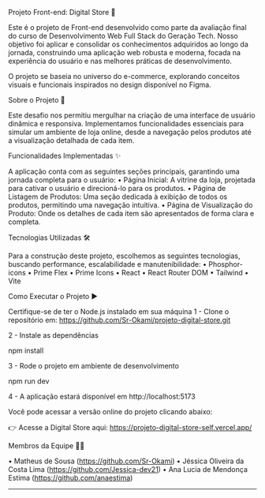 Projeto Front-end: Digital Store 🛒

Este é o projeto de Front-end desenvolvido como parte da avaliação final do curso de Desenvolvimento Web Full Stack do Geração Tech. Nosso objetivo foi aplicar e consolidar os conhecimentos adquiridos ao longo da jornada, construindo uma aplicação web robusta e moderna, focada na experiência do usuário e nas melhores práticas de desenvolvimento.

O projeto se baseia no universo do e-commerce, explorando conceitos visuais e funcionais inspirados no design disponível no Figma.

Sobre o Projeto 🚀

Este desafio nos permitiu mergulhar na criação de uma interface de usuário dinâmica e responsiva. Implementamos funcionalidades essenciais para simular um ambiente de loja online, desde a navegação pelos produtos até a visualização detalhada de cada item.

Funcionalidades Implementadas ✨

A aplicação conta com as seguintes seções principais, garantindo uma jornada completa para o usuário:
•	Página Inicial: A vitrine da loja, projetada para cativar o usuário e direcioná-lo para os produtos.
•	Página de Listagem de Produtos: Uma seção dedicada à exibição de todos os produtos, permitindo uma navegação intuitiva.
•	Página de Visualização do Produto: Onde os detalhes de cada item são apresentados de forma clara e completa.

Tecnologias Utilizadas 🛠️

Para a construção deste projeto, escolhemos as seguintes tecnologias, buscando performance, escalabilidade e manutenibilidade:
•	Phosphor-icons
•	Prime Flex
•	Prime Icons
•	React
•	React Router DOM
•	Tailwind
•	Vite

Como Executar o Projeto ▶️

Certifique-se de ter o Node.js instalado em sua máquina
1 - Clone o repositório em:
https://github.com/Sr-Okami/projeto-digital-store.git

2 - Instale as dependências

npm install

3 - Rode o projeto em ambiente de desenvolvimento

npm run dev 

4 - A aplicação estará disponível em http://localhost:5173


Você pode acessar a versão online do projeto clicando abaixo:

👉 Acesse a Digital Store aqui:  https://projeto-digital-store-self.vercel.app/



Membros da Equipe 🧑‍💻

•	Matheus de Sousa (https://github.com/Sr-Okami)
•	Jéssica Oliveira da Costa Lima (https://github.com/Jessica-dev21)
•	Ana Lucia de Mendonça Estima (https://github.com/anaestima)

______________________________________________________________________________________
